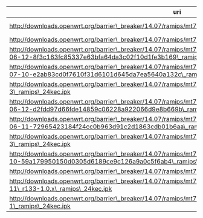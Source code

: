 uri | filename | size
----|----------|-----
http://downloads.openwrt.org/barrier\_breaker/14.07/ramips/mt7620n/packages/management/Packages | Packages | 4796 1818
http://downloads.openwrt.org/barrier\_breaker/14.07/ramips/mt7620n/packages/management/Packages.gz | Packages.gz | 1818
http://downloads.openwrt.org/barrier\_breaker/14.07/ramips/mt7620n/packages/management/freecwmp\_2014-06-12-8f3c163fc85337e63bfa64da3c02f10d1fe3b169\_ramips\_24kec.ipk | freecwmp\_2014-06-12-8f3c163fc85337e63bfa64da3c02f10d1fe3b169\_ramips\_24kec.ipk | 29109
http://downloads.openwrt.org/barrier\_breaker/14.07/ramips/mt7620n/packages/management/freenetconfd\_2014-07-10-e2ab83cd0f7610f31d6101d645da7ea5640a132c\_ramips\_24kec.ipk | freenetconfd\_2014-07-10-e2ab83cd0f7610f31d6101d645da7ea5640a132c\_ramips\_24kec.ipk | 11140
http://downloads.openwrt.org/barrier\_breaker/14.07/ramips/mt7620n/packages/management/libev\_4.15-3\_ramips\_24kec.ipk | libev\_4.15-3\_ramips\_24kec.ipk | 21292
http://downloads.openwrt.org/barrier\_breaker/14.07/ramips/mt7620n/packages/management/libfreecwmp\_2014-06-12-d2fdd97d66fde14859c06228a922066d9e8b669b\_ramips\_24kec.ipk | libfreecwmp\_2014-06-12-d2fdd97d66fde14859c06228a922066d9e8b669b\_ramips\_24kec.ipk | 2832
http://downloads.openwrt.org/barrier\_breaker/14.07/ramips/mt7620n/packages/management/libmicroxml\_2012-06-11-72965423184f24cc0b963d91c2d1863cdb01b6aa\_ramips\_24kec.ipk | libmicroxml\_2012-06-11-72965423184f24cc0b963d91c2d1863cdb01b6aa\_ramips\_24kec.ipk | 18148
http://downloads.openwrt.org/barrier\_breaker/14.07/ramips/mt7620n/packages/management/libnetconf\_0.8.1-3\_ramips\_24kec.ipk | libnetconf\_0.8.1-3\_ramips\_24kec.ipk | 150850
http://downloads.openwrt.org/barrier\_breaker/14.07/ramips/mt7620n/packages/management/libssh\_2014-07-10-59a179950150d0305d6189ce9c126a9a0c5f6ab4\_ramips\_24kec.ipk | libssh\_2014-07-10-59a179950150d0305d6189ce9c126a9a0c5f6ab4\_ramips\_24kec.ipk | 105301
http://downloads.openwrt.org/barrier\_breaker/14.07/ramips/mt7620n/packages/management/md5sums | md5sums | 938
http://downloads.openwrt.org/barrier\_breaker/14.07/ramips/mt7620n/packages/management/shflags\_2012-06-11\_r133-1.0.x\_ramips\_24kec.ipk | shflags\_2012-06-11\_r133-1.0.x\_ramips\_24kec.ipk | 4864
http://downloads.openwrt.org/barrier\_breaker/14.07/ramips/mt7620n/packages/management/shtool\_2.0.8-1\_ramips\_24kec.ipk | shtool\_2.0.8-1\_ramips\_24kec.ipk | 34185
